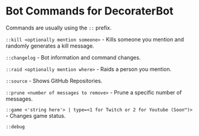 # Bot Commands for DecoraterBot

Commands are usually using the `::` prefix.

``::kill <optionally mention someone>`` - Kills someone you mention and randomly generates a kill message.

``::changelog`` - Bot information and command changes.

``::raid <optionally mention where>`` - Raids a person you mention.

``::source`` - Shows GitHub Repositories.

``::prune <number of messages to remove>`` - Prune a specific number of messages. 

``::game <'string here'> | type=<1 for Twitch or 2 for Youtube (Soon™)>`` - Changes game status.

``::debug`` 
